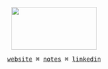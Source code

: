 <div align="center">
  <img src="https://michaelliendo.com/favicon.png" style="object-fit: cover; width: 200px; height: 100px;" />
</div>

<p align="center">
  <samp>
    <a href="https://michaelliendo.com">website</a> ⌘
    <a href="https://michaelliendo.com/notes">notes</a> ⌘
    <a href="https://www.linkedin.com/in/michaelliendo">linkedin</a>
  </samp>
</p>


<!--
**Michael-Liendo/Michael-Liendo** is a ✨ _special_ ✨ repository because its `README.md` (this file) appears on your GitHub profile.

Here are some ideas to get you started:

- 🔭 I’m currently working on ...
- 🌱 I’m currently learning ...
- 👯 I’m looking to collaborate on ...
- 🤔 I’m looking for help with ...
- 💬 Ask me about ...
- 📫 How to reach me: ...
- 😄 Pronouns: ...
- ⚡ Fun fact: ...
-->
